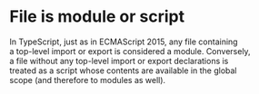 # File is module or script

In TypeScript, just as in ECMAScript 2015, any file containing  
a top-level import or export is considered a module. Conversely,  
a file without any top-level import or export declarations is  
treated as a script whose contents are available in the global  
scope (and therefore to modules as well).   
